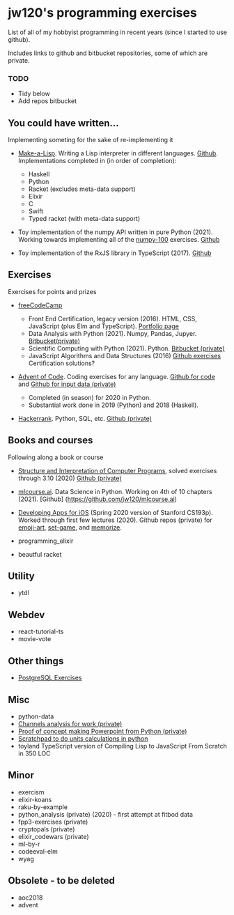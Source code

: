 # jw120's programming exercises

List of all of my hobbyist programming in recent years (since I started to use github).

Includes links to github and bitbucket repositories, some of which are private.

### TODO

- Tidy below
- Add repos bitbucket


## You could have written...

Implementing someting for the sake of re-implementing it

* [Make-a-Lisp](https://github.com/kanaka/mal/blob/master/process/guide.md).
Writing a Lisp interpreter in different languages.
[Github](https://github.com/jw120/mal).
Implementations completed in (in order of completion):

    + Haskell
    + Python
    + Racket (excludes meta-data support)
    + Elixir
    + C
    + Swift
    + Typed racket (with meta-data support)

* Toy implementation of the numpy API written in pure Python (2021). Working towards implementing all of the
[numpy-100](https://github.com/jw120/numpy-100) exercises.
[Github](https://github.com/jw120/python-diy)

* Toy implementation of the RxJS library in TypeScript (2017).
[Github](https://github.com/jw120/toy-rxjs)


## Exercises

Exercises for points and prizes

* [freeCodeCamp](freecodecamp.org)

    + Front End Certification, legacy version (2016). HTML, CSS, JavaScript (plus Elm and TypeScript). [Portfolio page](fcc_portfolio.html)
    + Data Analysis with Python (2021). Numpy, Pandas, Jupyer. [Bitbucket(private)](https://bitbucket.org/jw1200/fcc-data-analysis-py/)
    + Scientific Computing with Python (2021). Python. [Bitbucket (private)](https://bitbucket.org/jw1200/fcc-sci-comp-py/)
    + JavaScript Algorithms and Data Structures (2016)
    [Github exercises](https://github.com/jw120/fcc-algo-scripting)
    Certification solutions?

* [Advent of Code](adventofcode.com). Coding exercises for any language.
[Github for code](https://github.com/jw120/aoc-code) and
[Github for input data (private)](https://github.com/jw120/aoc-data)

    + Completed (in season) for 2020 in Python.
    + Substantial work done in 2019 (Python) and 2018 (Haskell).

* [Hackerrank](hackerrank.com). Python, SQL, etc.
[Github (private)](https://github.com/jw120/hackerrank)


## Books and courses

Following along a book or course

* [Structure and Interpretation of Computer Programs](https://mitpress.mit.edu/sites/default/files/sicp/index.html),
solved exercises through 3.10 (2020)
[Github (private)](https://github.com/jw120/sicp)


* [mlcourse.ai](https://mlcourse.ai/). Data Science in Python.
Working on 4th of 10 chapters (2021).
[Github]
(https://github.com/jw120/mlcourse.ai)

* [Developing Apps for iOS](https://mlcourse.ai/prerequisites)
(Spring 2020 version of Stanford CS193p).
Worked through first few lectures (2020).
Github repos (private) for
[emoji-art](https://github.com/jw120/cs193p-emoji-art),
[set-game](https://github.com/jw120/cs193p-set-game), and
[memorize](https://github.com/jw120/cs193p-memorize).

* programming_elixir
* beautful racket

## Utility

* ytdl


## Webdev

* react-tutorial-ts
* movie-vote


## Other things

* [PostgreSQL Exercises](https://pgexercises.com/)

## Misc

* python-data
* [Channels analysis for work (private)](https://github.com/jw120/channels)
* [Proof of concept making Powerpoint from Python (private)](https://github.com/jw120/python-ppt-test
)
* [Scratchpad to do units calculations in python](https://github.com/jw120/python-scratchpad)
* toyland TypeScript version of Compiling Lisp to JavaScript From Scratch in 350 LOC

## Minor

* exercism
* elixir-koans
* raku-by-example
* python_analysis (private) (2020) - first attempt at fitbod data
* fpp3-exercises (private)
* cryptopals (private)
* elixir_codewars (private)
* ml-by-r
* codeeval-elm
* wyag

## Obsolete - to be deleted

* aoc2018
* advent